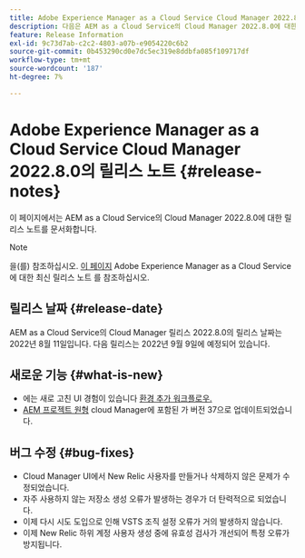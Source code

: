 ```yaml
---
title: Adobe Experience Manager as a Cloud Service Cloud Manager 2022.8.0의 릴리스 노트
description: 다음은 AEM as a Cloud Service의 Cloud Manager 2022.8.0에 대한 릴리스 노트입니다.
feature: Release Information
exl-id: 9c73d7ab-c2c2-4803-a07b-e9054220c6b2
source-git-commit: 0b453290cd0e7dc5ec319e8ddbfa085f109717df
workflow-type: tm+mt
source-wordcount: '187'
ht-degree: 7%

---
```



# Adobe Experience Manager as a Cloud Service Cloud Manager 2022.8.0의 릴리스 노트 {#release-notes}

이 페이지에서는 AEM as a Cloud Service의 Cloud Manager 2022.8.0에 대한 릴리스 노트를 문서화합니다.

>[!NOTE]
>
>을(를) 참조하십시오. [이 페이지](/help/release-notes/release-notes-cloud/release-notes-current.md) Adobe Experience Manager as a Cloud Service에 대한 최신 릴리스 노트 를 참조하십시오.

## 릴리스 날짜 {#release-date}

AEM as a Cloud Service의 Cloud Manager 릴리스 2022.8.0의 릴리스 날짜는 2022년 8월 11일입니다. 다음 릴리스는 2022년 9월 9일에 예정되어 있습니다.

## 새로운 기능 {#what-is-new}

* 에는 새로 고친 UI 경험이 있습니다 [환경 추가 워크플로우.](/help/implementing/cloud-manager/manage-environments.md)
* [AEM 프로젝트 원형](https://experienceleague.adobe.com/docs/experience-manager-core-components/using/developing/archetype/overview.html) cloud Manager에 포함된 가 버전 37으로 업데이트되었습니다.

## 버그 수정 {#bug-fixes}

* Cloud Manager UI에서 New Relic 사용자를 만들거나 삭제하지 않은 문제가 수정되었습니다.
* 자주 사용하지 않는 저장소 생성 오류가 발생하는 경우가 더 탄력적으로 되었습니다.
* 이제 다시 시도 도입으로 인해 VSTS 조직 설정 오류가 거의 발생하지 않습니다.
* 이제 New Relic 하위 계정 사용자 생성 중에 유효성 검사가 개선되어 특정 오류가 방지됩니다.
